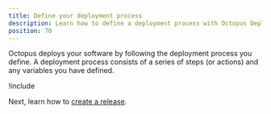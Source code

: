 ```yaml
---
title: Define your deployment process
description: Learn how to define a deployment process with Octopus Deploy.
position: 70
---
```


Octopus deploys your software by following the deployment process you define. A deployment process consists of a series of steps (or actions) and any variables you have defined.

!include <hello-world-deployment-process>

Next, learn how to [create a release](/docs/getting-started/create-a-release.md).